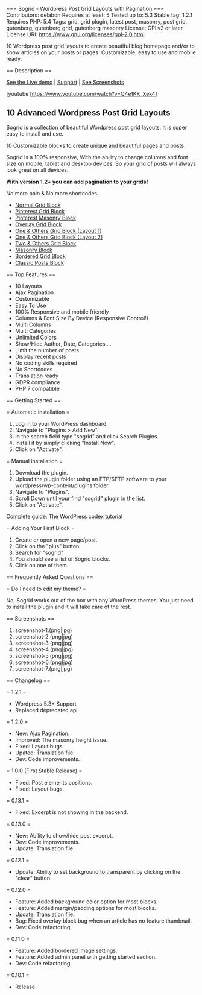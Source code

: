 === Sogrid - Wordpress Post Grid Layouts with Pagination ===
Contributors: delabon
Requires at least: 5
Tested up to: 5.3
Stable tag: 1.2.1
Requires PHP: 5.4
Tags: grid, grid plugin, latest post, masonry, post grid, gutenberg, gutenberg grid, gutenberg masonry
License: GPLv2 or later
License URI: https://www.gnu.org/licenses/gpl-2.0.html

10 Wordpress post grid layouts to create beautiful blog homepage and/or to show articles on your posts or pages.
Customizable, easy to use and mobile ready.

== Description ==

[See the Live demo](https://delabon.com/demo/sogrid/) | [Support](https://delabon.com/support) | [See Screenshots](#screenshots)

[youtube https://www.youtube.com/watch?v=Q4e1KK_Xek4]

## 10 Advanced Wordpress Post Grid Layouts

Sogrid is a collection of beautiful Wordpress post grid layouts. It is super easy to install and use.

10 Customizable blocks to create unique and beautiful pages and posts.

Sogrid is a 100% responsive, With the ability to change columns and font size on mobile, tablet and desktop devices. So your grid of posts will always look great on all devices.

**With version 1.2+ you can add pagination to your grids!**

No more pain & No more shortcodes 

* [Normal Grid Block](https://delabon.com/demo/sogrid/)
* [Pinterest Grid Block](https://delabon.com/demo/sogrid/pinterest/)
* [Pinterest Masonry Block](https://delabon.com/demo/sogrid/pinterest-masonry/)
* [Overlay Grid Block](https://delabon.com/demo/sogrid/overlay/)
* [One & Others Grid Block (Layout 1)](https://delabon.com/demo/sogrid/one-others-style-1/)
* [One & Others Grid Block (Layout 2)](https://delabon.com/demo/sogrid/one-others-style-2/)
* [Two & Others Grid Block](https://delabon.com/demo/sogrid/two-others/)
* [Masonry Block](https://delabon.com/demo/sogrid/masonry/)
* [Bordered Grid Block](https://delabon.com/demo/sogrid/bordered/)
* [Classic Posts Block](https://delabon.com/demo/sogrid/classic/)

== Top Features ==

* 10 Layouts
* Ajax Pagination
* Customizable
* Easy To Use 
* 100% Responsive and mobile friendly
* Columns & Font Size By Device (Responsive Control!)
* Multi Columns
* Multi Categories
* Unlimited Colors
* Show/Hide Author, Date, Categories ...
* Limit the number of posts
* Display recent posts
* No coding skills required
* No Shortcodes
* Translation ready
* GDPR compliance 
* PHP 7 compatible

== Getting Started ==

= Automatic installation =

1. Log in to your WordPress dashboard.
2. Navigate to "Plugins > Add New".
3. In the search field type "sogrid" and click Search Plugins. 
4. Install it by simply clicking "Install Now".
5. Click on "Activate".

= Manual installation =

1. Download the plugin.
2. Upload the plugin folder using an FTP/SFTP software to your wordpress/wp-content/plugins folder.
3. Navigate to "Plugins".
4. Scroll Down until your find "sogrid" plugin in the list.
5. Click on "Activate".

Complete guide: [The WordPress codex tutorial](https://codex.wordpress.org/Managing_Plugins#Manual_Plugin_Installation)

= Adding Your First Block =

1. Create or open a new page/post.
2. Click on the "plus" button.
3. Search for "sogrid"
4. You should see a list of Sogrid blocks.
5. Click on one of them.

== Frequently Asked Questions ==

= Do I need to edit my theme? =

No, Sogrid works out of the box with any WordPress themes. You just need to install the plugin and it will take care of the rest.

== Screenshots ==

1. screenshot-1.(png|jpg)
2. screenshot-2.(png|jpg)
3. screenshot-3.(png|jpg)
4. screenshot-4.(png|jpg)
5. screenshot-5.(png|jpg)
6. screenshot-6.(png|jpg)
7. screenshot-7.(png|jpg)

== Changelog ==

= 1.2.1 =
* Wordpress 5.3+ Support 
* Replaced deprecated api.

= 1.2.0 =

* New: Ajax Pagination.
* Improved: The masonry height issue.
* Fixed: Layout bugs.
* Upated: Translation file.
* Dev: Code improvements.

= 1.0.0 (First Stable Release) =

* Fixed: Post elements positions.
* Fixed: Layout bugs.

= 0.13.1 =

* Fixed: Excerpt is not showing in the backend.

= 0.13.0 =

* New: Ability to show/hide post excerpt.
* Dev: Code improvements.
* Update: Translation file. 

= 0.12.1 =

* Update: Ability to set background to transparent by clicking on the "clear" button.

= 0.12.0 =

* Feature: Added background color option for most blocks.
* Feature: Added margin/padding options for most blocks.
* Update: Translation file.
* Bug: Fixed overlay block bug when an article has no feature thumbnail. 
* Dev: Code refactoring.

= 0.11.0 =

* Feature: Added bordered image settings.
* Feature: Added admin panel with getting started section.
* Dev: Code refactoring.

= 0.10.1 =

* Release